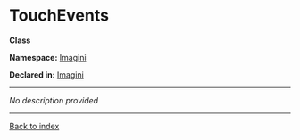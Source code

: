 # TouchEvents

**Class**

**Namespace:** [Imagini](Imagini.md)

**Declared in:** [Imagini](Imagini.md)

------


*No description provided*

------

[Back to index](index.md)